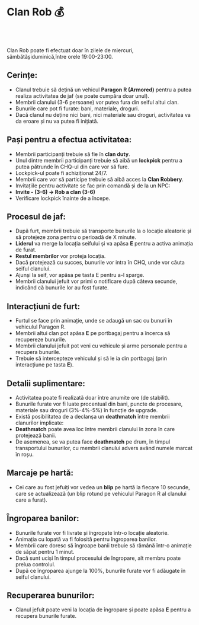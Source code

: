 # Clan Rob 💰
<br><br>
<div class="danger-container">
<p> Clan Rob poate fi efectuat doar în zilele de miercuri, sâmbătășiduminică,între orele 19:00-23:00. </p>
</div>

## Cerințe:
- Clanul trebuie să dețină un vehicul **Paragon R (Armored)** pentru a putea realiza activitatea de jaf (se poate cumpăra doar unul).
- Membrii clanului (3-6 persoane) vor putea fura din seiful altui clan.
- Bunurile care pot fi furate: bani, materiale, droguri.
- Dacă clanul nu deține nici bani, nici materiale sau droguri, activitatea va da eroare și nu va putea fi inițiată.

## Pași pentru a efectua activitatea:
- Membrii participanți trebuie să fie în **clan duty**.
- Unul dintre membrii participanți trebuie să aibă un **lockpick** pentru a putea pătrunde în CHQ-ul din care vor să fure.
- Lockpick-ul poate fi achiziționat 24/7.
- Membrii care vor să participe trebuie să aibă acces la **Clan Robbery**.
- Invitațiile pentru activitate se fac prin comandă și de la un NPC:
- **Invite - (3-6) -> Rob a clan (3-6)** 
- Verificare lockpick înainte de a începe.

## Procesul de jaf:
- După furt, membrii trebuie să transporte bunurile la o locație aleatorie și să protejeze zona pentru o perioadă de X minute.
- **Liderul** va merge la locația seifului și va apăsa **E** pentru a activa animația de furat.
- **Restul membrilor** vor proteja locația.
- Dacă protejează cu succes, bunurile vor intra în CHQ, unde vor căuta seiful clanului.
- Ajunși la seif, vor apăsa pe tasta E pentru a-l sparge.
- Membrii clanului jefuit vor primi o notificare după câteva secunde, indicând că bunurile lor au fost furate.

## Interacțiuni de furt:
- Furtul se face prin animație, unde se adaugă un sac cu bunuri în vehiculul Paragon R.
- Membrii altui clan pot apăsa **E** pe portbagaj pentru a încerca să recupereze bunurile.
- Membrii clanului jefuit pot veni cu vehicule și arme personale pentru a recupera bunurile.
- Trebuie să intercepteze vehiculul și să le ia din portbagaj (prin interacțiune pe tasta **E**).

## Detalii suplimentare:
- Activitatea poate fi realizată doar între anumite ore (de stabilit).
- Bunurile furate vor fi luate procentual din bani, puncte de procesare, materiale sau droguri (3%-4%-5%) în funcție de upgrade.
- Există posibilitatea de a declanșa un **deathmatch** între membrii clanurilor implicate:
- **Deathmatch** poate avea loc între membrii clanului în zona în care protejează banii.
- De asemenea, se va putea face **deathmatch** pe drum, în timpul transportului bunurilor, cu membrii clanului advers având numele marcat în roșu.

## Marcaje pe hartă:
- Cei care au fost jefuiți vor vedea un **blip** pe hartă la fiecare 10 secunde, care se actualizează (un blip rotund pe vehiculul Paragon R al clanului care a furat).

## Îngroparea banilor:
- Bunurile furate vor fi livrate și îngropate într-o locație aleatorie.
- Animația cu lopată va fi folosită pentru îngroparea banilor.
- Membrii care doresc să îngroape banii trebuie să rămână într-o animație de săpat pentru 1 minut.
- Dacă sunt uciși în timpul procesului de îngropare, alt membru poate prelua controlul.
- După ce îngroparea ajunge la 100%, bunurile furate vor fi adăugate în seiful clanului.

## Recuperarea bunurilor:
- Clanul jefuit poate veni la locația de îngropare și poate apăsa **E** pentru a recupera bunurile furate.

